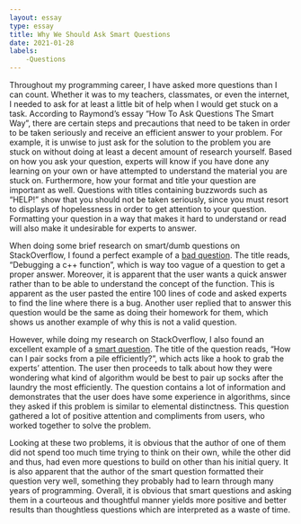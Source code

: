 ```yaml
---
layout: essay
type: essay
title: Why We Should Ask Smart Questions
date: 2021-01-28
labels: 
    -Questions
---
```


Throughout my programming career, I have asked more questions than I can count. Whether it was to my teachers, classmates, or even the internet, I needed to ask for at least a little bit of help when I would get stuck on a task. According to Raymond’s essay “How To Ask Questions The Smart Way”, there are certain steps and precautions that need to be taken in order to be taken seriously and receive an efficient answer to your problem. For example, it is unwise to just ask for the solution to the problem you are stuck on without doing at least a decent amount of research yourself. Based on how you ask your question, experts will know if you have done any learning on your own or have attempted to understand the material you are stuck on. Furthermore, how your format and title your question are important as well. Questions with titles containing buzzwords such as “HELP!” show that you should not be taken seriously, since you must resort to displays of hopelessness in order to get attention to your question. Formatting your question in a way that makes it hard to understand or read will also make it undesirable for experts to answer. 

When doing some brief research on smart/dumb questions on StackOverflow, I found a perfect example of a [bad question](https://stackoverflow.com/questions/65942104/debugging-a-c-function). The title reads, “Debugging a c++ function”, which is way too vague of a question to get a proper answer. Moreover, it is apparent that the user wants a quick answer rather than to be able to understand the concept of the function. This is apparent as the user pasted the entire 100 lines of code and asked experts to find the line where there is a bug. Another user replied that to answer this question would be the same as doing their homework for them, which shows us another example of why this is not a valid question. 

However, while doing my research on StackOverflow, I also found an excellent example of a [smart question](https://stackoverflow.com/questions/14415881/how-can-i-pair-socks-from-a-pile-efficiently). The title of the question reads, “How can I pair socks from a pile efficiently?”, which acts like a hook to grab the experts’ attention. The user then proceeds to talk about how they were wondering what kind of algorithm would be best to pair up socks after the laundry the most efficiently. The question contains a lot of information and demonstrates that the user does have some experience in algorithms, since they asked if this problem is similar to elemental distinctness. This question gathered a lot of positive attention and compliments from users, who worked together to solve the problem. 
    
Looking at these two problems, it is obvious that the author of one of them did not spend too much time trying to think on their own, while the other did and thus, had even more questions to build on other than his initial query. It is also apparent that the author of the smart question formatted their question very well, something they probably had to learn through many years of programming. Overall, it is obvious that smart questions and asking them in a courteous and thoughtful manner yields more positive and better results than thoughtless questions which are interpreted as a waste of time. 
